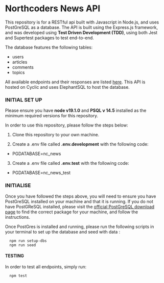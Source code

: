 # Northcoders News API

This repository is for a RESTful api built with Javascript in Node.js, and uses PostGreSQL as a database. The API is built using the Express.js framework, and was developed using **Test Driven Development (TDD)**, using both Jest and Supertest packages to test end-to-end.

The database features the following tables:

- users
- articles
- comments
- topics

All available endpoints and their responses are listed [here](https://dp-api.cyclic.app/api). This API is hosted on Cyclic and uses ElephantSQL to host the database.

### INITIAL SET UP

Please ensure you have **node v19.1.0** and **PSQL v 14.5** installed as the minimum required versions for this repository.

In order to use this repository, please follow the steps below:

1.  Clone this repository to your own machine.

2.  Create a .env file called **.env.development** with the following code:

- PGDATABASE=nc_news

3. Create a .env file called **.env.test** with the following code:

- PGDATABASE=nc_news_test

### INITIALISE

Once you have followed the steps above, you will need to ensure you have PostGreSQL installed on your machine and that it is running. If you do not have PostGReSQL installed, please visit the [official PostGreSQL download page](https://www.postgresql.org/download/) to find the correct package for your machine, and follow the instructions.

Once PostGres is installed and running, please run the following scripts in your terminal to set up the database and seed with data :

      npm run setup-dbs
      npm run seed

#### TESTING

In order to test all endpoints, simply run:

      npm test
